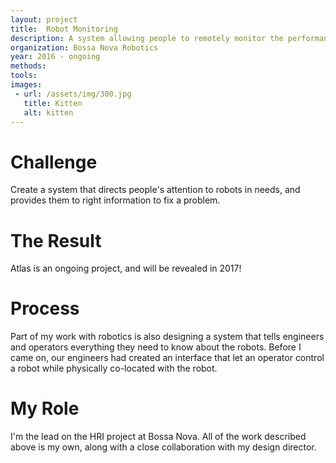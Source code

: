 ```yaml
---
layout: project
title:  Robot Monitoring
description: A system allowing people to remotely monitor the performance of robots.
organization: Bossa Nova Robotics
year: 2016 - ongoing
methods:
tools:
images: 
 - url: /assets/img/300.jpg
   title: Kitten
   alt: kitten
---
```


# Challenge

Create a system that directs people's attention to robots in needs, and provides them to right information to fix a problem.

# The Result

Atlas is an ongoing project, and will be revealed in 2017!  

# Process

Part of my work with robotics is also designing a system that tells engineers and operators everything they need to know about the robots. Before I came on, our engineers had created an interface that let an operator control a robot while physically co-located with the robot. 

# My Role

I'm the lead on the HRI project at Bossa Nova. All of the work described above is my own, along with a close collaboration with my design director. 